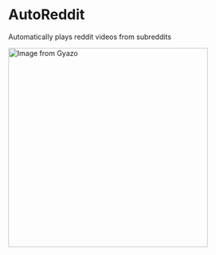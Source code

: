 # AutoReddit
Automatically plays reddit videos from subreddits

<a href="https://gyazo.com/627816aa6760f7326ab8177890216b83"><img src="https://i.gyazo.com/1c6905bba91880cbb8663e28a9db9f37.mp4" alt="Image from Gyazo" width="400"/></a>

